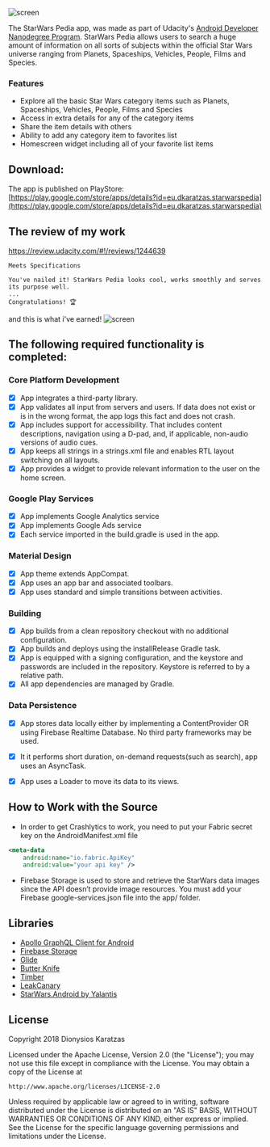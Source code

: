 ![screen](../master/art/logo.png)

The StarWars Pedia app, was made as part of Udacity's [Android Developer Nanodegree Program](https://www.udacity.com/course/android-developer-nanodegree-by-google--nd801).
StarWars Pedia allows users to search a huge amount of information on all sorts of subjects within the official Star Wars universe ranging from Planets, Spaceships, Vehicles, People, Films and Species.

### Features
* Explore all the basic Star Wars category items such as Planets, Spaceships, Vehicles, People, Films and Species
* Access in extra details for any of the category items
* Share the item details with others
* Ability to add any category item to favorites list
* Homescreen widget including all of your favorite list items

## Download:

The app is published on PlayStore: [https://play.google.com/store/apps/details?id=eu.dkaratzas.starwarspedia](https://play.google.com/store/apps/details?id=eu.dkaratzas.starwarspedia)


## The review of my work
https://review.udacity.com/#!/reviews/1244639

```
Meets Specifications

You've nailed it! StarWars Pedia looks cool, works smoothly and serves its purpose well.
...
Congratulations! 🏆
```

and this is what i've earned!
![screen](../master/art/DionysiosKaratzasCertificate.png)

## The following **required** functionality is completed:

### Core Platform Development
* [x] App integrates a third-party library.
* [x] App validates all input from servers and users. If data does not exist or is in the wrong format, the app logs this fact and does not crash.
* [x] App includes support for accessibility. That includes content descriptions, navigation using a D-pad, and, if applicable, non-audio versions of audio cues.
* [x] App keeps all strings in a strings.xml file and enables RTL layout switching on all layouts.
* [x] App provides a widget to provide relevant information to the user on the home screen.

### Google Play Services

* [x] App implements Google Analytics service
* [x] App implements Google Ads service
* [x] Each service imported in the build.gradle is used in the app.

### Material Design

* [x] App theme extends AppCompat.
* [x] App uses an app bar and associated toolbars.
* [x] App uses standard and simple transitions between activities.

### Building

* [x] App builds from a clean repository checkout with no additional configuration.
* [x] App builds and deploys using the installRelease Gradle task.
* [x] App is equipped with a signing configuration, and the keystore and passwords are included in the repository. Keystore is referred to by a relative path.
* [x] All app dependencies are managed by Gradle.

### Data Persistence

* [x] App stores data locally either by implementing a ContentProvider OR using Firebase Realtime Database. No third party frameworks may be used.
* [x] It it performs short duration, on-demand requests(such as search), app uses an AsyncTask.
* [x] App uses a Loader to move its data to its views.


## How to Work with the Source

* In order to get Crashlytics to work, you need to put your Fabric secret key on the AndroidManifest.xml file 
```AndroidManifest.xml
<meta-data
    android:name="io.fabric.ApiKey"
    android:value="your api key" />
```


* Firebase Storage is used to store and retrieve the StarWars data images since the API doesn’t provide image resources.
You must add your Firebase google-services.json file into the app/ folder.


Libraries
---------
* [Apollo GraphQL Client for Android](https://github.com/apollographql/apollo-android)
* [Firebase Storage](https://firebase.google.com/docs/storage/android/start)
* [Glide](https://github.com/bumptech/glide)
* [Butter Knife](https://github.com/JakeWharton/butterknife)
* [Timber](https://github.com/JakeWharton/timber)
* [LeakCanary](https://github.com/square/leakcanary)
* [StarWars.Android by Yalantis](https://github.com/Yalantis/StarWars.Android)

License
-------
Copyright 2018 Dionysios Karatzas

Licensed under the Apache License, Version 2.0 (the "License");
you may not use this file except in compliance with the License.
You may obtain a copy of the License at

    http://www.apache.org/licenses/LICENSE-2.0

Unless required by applicable law or agreed to in writing, software
distributed under the License is distributed on an "AS IS" BASIS,
WITHOUT WARRANTIES OR CONDITIONS OF ANY KIND, either express or implied.
See the License for the specific language governing permissions and
limitations under the License.
